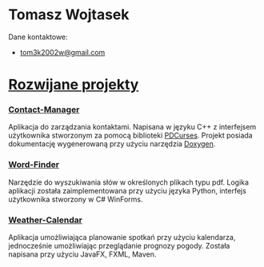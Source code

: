 # Tomasz Wojtasek

Dane kontaktowe:
- tom3k2002w@gmail.com

# [Rozwijane projekty](https://github.com/Zogir01?tab=repositories)

### [Contact-Manager](https://github.com/Zogir01/Contact-Manager)
Aplikacja do zarządzania kontaktami. Napisana w języku C++ z interfejsem użytkownika stworzonym za pomocą biblioteki [PDCurses](https://pdcurses.org/). Projekt posiada dokumentację wygenerowaną przy użyciu narzędzia [Doxygen](https://github.com/doxygen/doxygen).

### [Word-Finder](https://github.com/Zogir01/Word-Finder)
Narzędzie do wyszukiwania słów w określonych plikach typu pdf. Logika aplikacji została zaimplementowana przy użyciu języka Python, interfejs użytkownika stworzony w C# WinForms.

### [Weather-Calendar](https://github.com/Zogir01/Weather-Calendar)
Aplikacja umożliwiająca planowanie spotkań przy użyciu kalendarza, jednocześnie umożliwiając przeglądanie prognozy pogody. Została napisana przy użyciu JavaFX, FXML, Maven.
